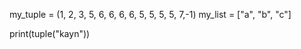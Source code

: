 my_tuple = (1, 2, 3, 5, 6, 6, 6, 6, 5, 5, 5, 5, 7,-1)
my_list = ["a", "b", "c"]

print(tuple("kayn"))
